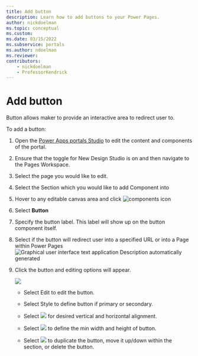 ```yaml
---
title: Add button
description: Learn how to add buttons to your Power Pages.
author: nickdoelman
ms.topic: conceptual
ms.custom: 
ms.date: 03/15/2022
ms.subservice: portals
ms.author: ndoelman 
ms.reviewer: 
contributors:
    - nickdoelman
    - ProfessorKendrick
---
```


# Add button 

Button allows maker to provide an interactive area to redirect user to.

To add a button:

1.  Open the [Power Apps portals Studio](https://docs.microsoft.com/en-us/powerapps/maker/portals/portal-designer-anatomy) to edit the content and components of the portal.

1.  Ensure that the toggle for New Design Studio is on and then navigate to the Pages Workspace.

1.  Select the page you would like to edit.

1.  Select the Section which you would like to add Component into

1.  Hover to any editable canvas area and click ![components icon ](media/image3.png)

1.  Select **Button**

1.  Specify the button label. This label will show up on the button component itself.

1.  Select if the button will redirect user into a specified URL or into a Page within Power Pages  
    ![Graphical user interface  text  application Description automatically generated](media/image23.png)

1.  Click the button and editing options will appear.

    ![](media/image24.png)

    - Select Edit to edit the button.

    - Select Style to define button if primary or secondary.

    - Select ![](media/image17.png) for desired vertical and horizontal alignment.

    - Select ![](media/image25.png) to define the min width and height of button.

    - Select ![](media/image22.png) to duplicate the button, move it up/down within the section, or delete the button.